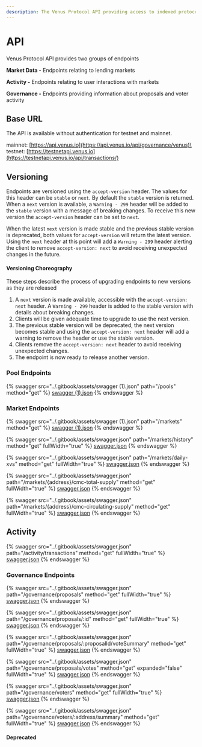 ```yaml
---
description: The Venus Protocol API providing access to indexed protocol data.
---
```


# API

Venus Protocol API provides two groups of endpoints

**Market Data -** Endpoints relating to lending markets

**Activity -** Endpoints relating to user interactions with markets

**Governance -** Endpoints providing information about proposals and voter activity

## Base URL

The API is available without authentication for testnet and mainnet.

mainnet: [https://api.venus.io](https://api.venus.io/api/governance/venus)\
testnet: [https://testnetapi.venus.io](https://testnetapi.venus.io/api/transactions/)

## Versioning

Endpoints are versioned using the `accept-version` header. The values for this header can be `stable` or `next`. By default the `stable` version is returned. When a `next` version is available, a `Warning - 299` header will be added to the `stable` version with a message of breaking changes. To receive this new version the `accept-version` header can be set to `next`.

When the latest `next` version is made stable and the previous stable version is deprecated, both values for `accept-version` will return the latest version. Using the `next` header at this point will add a `Warning - 299` header alerting the client to remove `accept-version: next` to avoid receiving unexpected changes in the future.

#### Versioning Choreography

These steps describe the process of upgrading endpoints to new versions as they are released

1. A `next` version is made available, accessible with the `accept-version: next` header. A `Warning - 299` header is added to the stable version with details about breaking changes.
2. Clients will be given adequate time to upgrade to use the next version.
3. The previous stable version will be deprecated, the next version becomes stable and using the `accept-version: next` header will add a warning to remove the header or use the stable version.
4. Clients remove the `accept-version: next` header to avoid receiving unexpected changes.
5. The endpoint is now ready to release another version.

### Pool Endpoints

{% swagger src="../.gitbook/assets/swagger (1).json" path="/pools" method="get" %}
[swagger (1).json](<../.gitbook/assets/swagger (1).json>)
{% endswagger %}

### Market Endpoints

{% swagger src="../.gitbook/assets/swagger (1).json" path="/markets" method="get" %}
[swagger (1).json](<../.gitbook/assets/swagger (1).json>)
{% endswagger %}

{% swagger src="../.gitbook/assets/swagger.json" path="/markets/history" method="get" fullWidth="true" %}
[swagger.json](../.gitbook/assets/swagger.json)
{% endswagger %}

{% swagger src="../.gitbook/assets/swagger.json" path="/markets/daily-xvs" method="get" fullWidth="true" %}
[swagger.json](../.gitbook/assets/swagger.json)
{% endswagger %}

{% swagger src="../.gitbook/assets/swagger.json" path="/markets/{address}/cmc-total-supply" method="get" fullWidth="true" %}
[swagger.json](../.gitbook/assets/swagger.json)
{% endswagger %}

{% swagger src="../.gitbook/assets/swagger.json" path="/markets/{address}/cmc-circulating-supply" method="get" fullWidth="true" %}
[swagger.json](../.gitbook/assets/swagger.json)
{% endswagger %}

## Activity

{% swagger src="../.gitbook/assets/swagger.json" path="/activity/transactions" method="get" fullWidth="true" %}
[swagger.json](../.gitbook/assets/swagger.json)
{% endswagger %}

### Governance Endpoints

{% swagger src="../.gitbook/assets/swagger.json" path="/governance/proposals" method="get" fullWidth="true" %}
[swagger.json](../.gitbook/assets/swagger.json)
{% endswagger %}

{% swagger src="../.gitbook/assets/swagger.json" path="/governance/proposals/:id" method="get" fullWidth="true" %}
[swagger.json](../.gitbook/assets/swagger.json)
{% endswagger %}

{% swagger src="../.gitbook/assets/swagger.json" path="/governance/proposals/:proposalId/voteSummary" method="get" fullWidth="true" %}
[swagger.json](../.gitbook/assets/swagger.json)
{% endswagger %}

{% swagger src="../.gitbook/assets/swagger.json" path="/governance/proposals/votes" method="get" expanded="false" fullWidth="true" %}
[swagger.json](../.gitbook/assets/swagger.json)
{% endswagger %}

{% swagger src="../.gitbook/assets/swagger.json" path="/governance/voters" method="get" fullWidth="true" %}
[swagger.json](../.gitbook/assets/swagger.json)
{% endswagger %}

{% swagger src="../.gitbook/assets/swagger.json" path="/governance/voters/:address/summary" method="get" fullWidth="true" %}
[swagger.json](../.gitbook/assets/swagger.json)
{% endswagger %}

#### Deprecated
